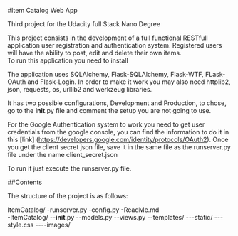 #Item Catalog Web App

Third project for the Udacity full Stack Nano Degree

This project consists in the development of a full functional RESTfull 
application user registration and authentication system. Registered users
will have the ability to post, edit and delete their own items.  
To run this application you need to install 

The application uses SQLAlchemy, Flask-SQLAlchemy, Flask-WTF, FLask-OAuth and 
Flask-Login. In order to make it work you may also need httplib2, json,
requests, os, urllib2 and werkzeug libraries. 

It has two possible configurations, Development and Production, to chose, go
to the __init__.py file and comment the setup you are not going to use.

For the Google Authentication system to work you need to get user credentials 
from the google console, you can find the information to do it in this [link]
(https://developers.google.com/identity/protocols/OAuth2).
Once you get the client secret json file, save it in the same file as the 
runserver.py file under the name client_secret.json 

To run it just execute the runserver.py file.

 
##Contents 

The structure of the project is as follows:

ItemCatalog/
 -runserver.py
 -config.py
 -ReadMe.md  
 -ItemCatalog/
 --__init__.py
 --models.py
 --views.py
 --templates/
 ---static/
 ---style.css
 ----images/
